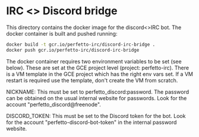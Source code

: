 # IRC <> Discord bridge

This directory contains the docker image for the discord<>IRC bot.
The docker container is built and pushed running:

```bash
docker build -t gcr.io/perfetto-irc/discord-irc-bridge .
docker push gcr.io/perfetto-irc/discord-irc-bridge
```

The docker container requires two environment variables to be set (see below).
These are set at the GCE project level (project: perfetto-irc).
There is a VM template in the GCE project which has the right env vars set.
If a VM restart is required use the template, don't create the VM from scratch.

NICKNAME: This must be set to perfetto_discord:password. The password can be
  obtained on the usual internal website for passwords. Look for the account
  "perfetto_discord@freenode".

DISCORD_TOKEN: This must be set to the Discord token for the bot. Look for
  the account "perfetto-discord-bot-token" in the internal password website.

